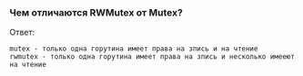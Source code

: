 ### Чем отличаются RWMutex от Mutex?

Ответ:
```
mutex - только одна горутина имеет права на зпись и на чтение
rwmutex - только одна горутина имеет права на зпись и несколько имееют на чтение
```